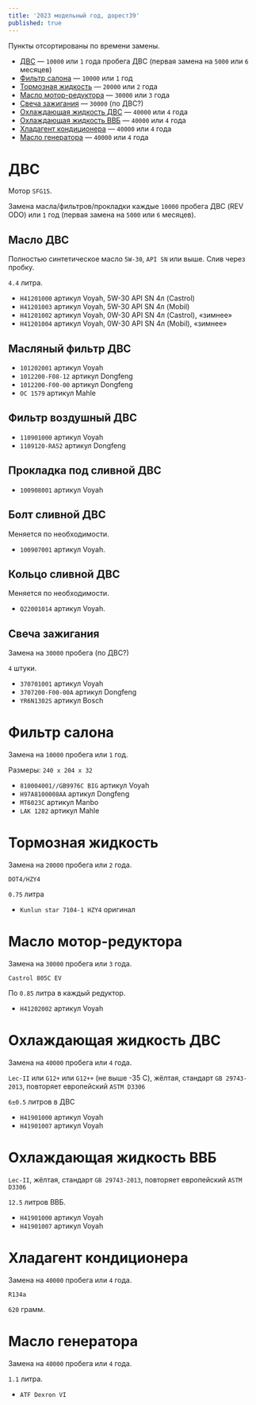 ```yaml
---
title: '2023 модельный год, дорест39'
published: true
---
```


Пункты отсортированы по времени замены.

* [ДВС](#двс) — `10000` или `1` года пробега ДВС (первая замена на `5000` или `6` месяцев)
* [Фильтр салона](#фильтр-салона) — `10000` или `1` год
* [Тормозная жидкость](#тормозная-жидкость) — `20000` или `2` года
* [Масло мотор-редуктора](#масло-мотор-редуктора) — `30000` или `3` года
* [Свеча зажигания](#свеча-зажигания) — `30000` (по ДВС?)
* [Охлаждающая жидкость ДВС](#охлаждающая-жидкость-двс) — `40000` или `4` года
* [Охлаждающая жидкость ВВБ](#охлаждающая-жидкость-ввб) — `40000` или `4` года
* [Хладагент кондиционера](#хладагент-кондиционера) — `40000` или `4` года
* [Масло генератора](#масло-генератора) — `40000` или `4` года

# ДВС
Мотор `SFG15`.

Замена масла/фильтров/прокладки каждые `10000` пробега ДВС (REV ODO) или `1` год (первая замена на `5000` или `6` месяцев).

## Масло ДВС
Полностью синтетическое масло `5W-30`, `API SN` или выше. Слив через пробку.

`4.4` литра.

* `H41201000` артикул Voyah, 5W-30 API SN 4л (Castrol)
* `H41201003` артикул Voyah, 5W-30 API SN 4л (Mobil)
* `H41201002` артикул Voyah, 0W-30 API SN 4л (Castrol), «зимнее»
* `H41201004` артикул Voyah, 0W-30 API SN 4л (Mobil), «зимнее»

## Масляный фильтр ДВС
* `101202001` артикул Voyah
* `1012200-F08-12` артикул Dongfeng
* `1012200-F00-00` артикул Dongfeng
* `OC 1579` артикул Mahle

## Фильтр воздушный ДВС
* `110901000` артикул Voyah
* `1109120-RA52` артикул Dongfeng

## Прокладка под сливной ДВС
* `100908001` артикул Voyah

## Болт сливной ДВС
Меняется по необходимости.

* `100907001` артикул Voyah.

## Кольцо сливной ДВС
Меняется по необходимости.

* `Q22001014` артикул Voyah.

## Свеча зажигания
Замена на `30000` пробега (по ДВС?)

`4` штуки.

* `370701001` артикул Voyah
* `3707200-F00-00A` артикул Dongfeng
* `YR6N1302S` артикул Bosch

# Фильтр салона
Замена на `10000` пробега или `1` год.

Размеры: `240 x 204 x 32`

* `810004001//GB9976C BIG` артикул Voyah
* `H97A8100008AA` артикул Dongfeng
* `MT6023C` артикул Manbo
* `LAK 1282` артикул Mahle

# Тормозная жидкость
Замена на `20000` пробега или `2` года.

`DOT4/HZY4`

`0.75` литра

* `Kunlun star 7104-1 HZY4` оригинал

# Масло мотор-редуктора
Замена на `30000` пробега или `3` года.

`Castrol 805C EV`

По `0.85` литра в каждый редуктор.

* `H41202002` артикул Voyah

# Охлаждающая жидкость ДВС
Замена на `40000` пробега или `4` года.

`Lec-II` или `G12+` или `G12++` (не выше -35 С), жёлтая, стандарт `GB 29743-2013`, повторяет европейский `ASTM D3306`

`6±0.5` литров в ДВС

* `H41901000` артикул Voyah
* `H41901007` артикул Voyah

# Охлаждающая жидкость ВВБ

`Lec-II`, жёлтая, стандарт `GB 29743-2013`, повторяет европейский `ASTM D3306`

`12.5` литров ВВБ.

* `H41901000` артикул Voyah
* `H41901007` артикул Voyah

# Хладагент кондиционера
Замена на `40000` пробега или `4` года.

`R134a`

`620` грамм.

# Масло генератора
Замена на `40000` пробега или `4` года.

`1.1` литра.

* `ATF Dexron VI`
